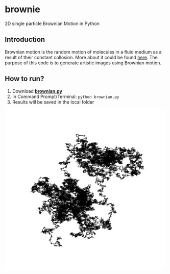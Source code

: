 # brownie
2D single particle Brownian Motion in Python

## Introduction
Brownian motion is the random motion of molecules in a fluid medium as a result of their constant collosion. More about it could be found [here](https://en.wikipedia.org/wiki/Brownian_motion). The purpose of this code is to generate artistic images using Brownian motion.

## How to run?
1. Download [**brownian.py**](https://github.com/314arhaam/brownie/blob/main/brownian.py) 
2. In Command Prompt/Terminal: `python brownian.py`
3. Results will be saved in the local folder

![a sample result of the code](https://github.com/314arhaam/brownie/blob/main/sample-output/Brownian-Thu-Oct-14-002852-2021.png)
